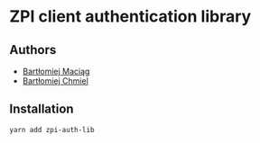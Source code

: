 # ZPI client authentication library

## Authors

- [Bartłomiej Maciąg](https://github.com/Maciag312)
- [Bartłomiej Chmiel](https://github.com/bachm44)

## Installation

`yarn add zpi-auth-lib`
